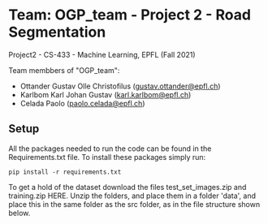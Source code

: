 # Team: OGP_team - Project 2 - Road Segmentation

Project2 - CS-433 - Machine Learning, EPFL (Fall 2021)

Team membbers of "OGP_team":

- Ottander Gustav Olle Christofilus ([gustav.ottander@epfl.ch](mailto:gustav.ottander@epfl.ch))
- Karlbom Karl Johan Gustav ([karl.karlbom@epfl.ch](mailto:karl.karlbom@epfl.ch))
- Celada Paolo ([paolo.celada@epfl.ch](mailto:paolo.celada@epfl.ch))

## Setup
All the packages needed to run the code can be found in the Requirements.txt file. To install these packages simply run:

```shell
pip install -r requirements.txt
```
To get a hold of the dataset download the files test_set_images.zip and training.zip HERE. Unzip the folders, and place them in a folder 'data', and place this in the same folder as the src folder, as in the file structure shown below.



